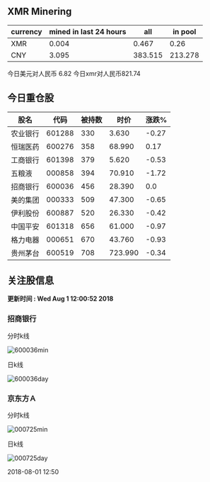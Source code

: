 ## XMR Minering

|currency|mined in last 24 hours|all|in pool|
|---|---|---|---|
|XMR|0.004|0.467|0.26|
|CNY|3.095|383.515|213.278|

今日美元对人民币 6.82	今日xmr对人民币821.74


## 今日重仓股 

|股名|代码|被持数|时价|涨跌%|
|---|---|---|---|---|
|农业银行|601288|330|3.630|-0.27|
|恒瑞医药|600276|358|68.990|0.17|
|工商银行|601398|379|5.620|-0.53|
|五粮液|000858|394|70.910|-1.72|
|招商银行|600036|456|28.390|0.0|
|美的集团|000333|509|47.300|-0.65|
|伊利股份|600887|520|26.330|-0.42|
|中国平安|601318|656|61.000|-0.97|
|格力电器|000651|670|43.760|-0.93|
|贵州茅台|600519|708|723.990|-0.34|

## 关注股信息
**更新时间 : Wed Aug  1 12:00:52 2018**
### 招商银行 
分时k线

![600036min](http://image.sinajs.cn/newchart/min/n/sh600036.gif)

日k线

![600036day](http://image.sinajs.cn/newchart/daily/n/sh600036.gif)

### 京东方Ａ 
分时k线

![000725min](http://image.sinajs.cn/newchart/min/n/sz000725.gif)

日k线

![000725day](http://image.sinajs.cn/newchart/daily/n/sz000725.gif)

2018-08-01 12:50